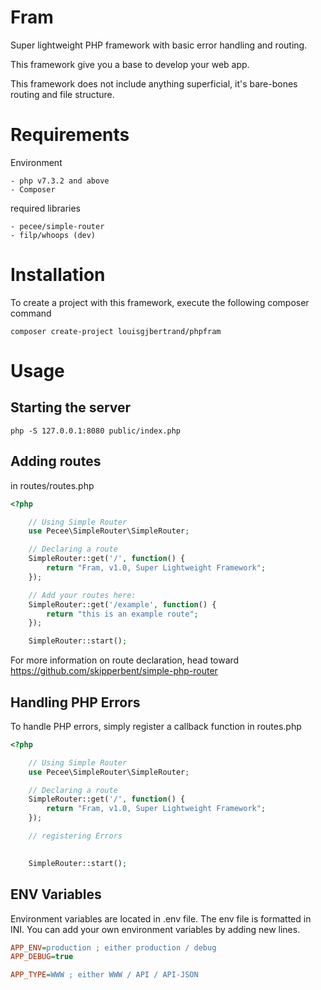 # Fram

Super lightweight PHP framework with basic error handling and routing.

This framework give you a base to develop your web app.

This framework does not include anything superficial, it's bare-bones routing and file structure.

# Requirements

Environment
```
- php v7.3.2 and above
- Composer
```

required libraries
```
- pecee/simple-router
- filp/whoops (dev)
```

# Installation

To create a project with this framework, execute the following composer command

`composer create-project louisgjbertrand/phpfram`

# Usage


## Starting the server

`php -S 127.0.0.1:8080 public/index.php`


## Adding routes

in routes/routes.php

```php
<?php

    // Using Simple Router
    use Pecee\SimpleRouter\SimpleRouter;

    // Declaring a route
    SimpleRouter::get('/', function() {
        return "Fram, v1.0, Super Lightweight Framework";
    });

    // Add your routes here:
    SimpleRouter::get('/example', function() {
        return "this is an example route";
    });

    SimpleRouter::start();
```

For more information on route declaration, head toward https://github.com/skipperbent/simple-php-router

## Handling PHP Errors

To handle PHP errors, simply register a callback function in routes.php

```php
<?php

    // Using Simple Router
    use Pecee\SimpleRouter\SimpleRouter;

    // Declaring a route
    SimpleRouter::get('/', function() {
        return "Fram, v1.0, Super Lightweight Framework";
    });

    // registering Errors
    

    SimpleRouter::start();
```

## ENV Variables

Environment variables are located in .env file.
The env file is formatted in INI. You can add your own environment variables by adding new lines.

```ini
APP_ENV=production ; either production / debug
APP_DEBUG=true

APP_TYPE=WWW ; either WWW / API / API-JSON
```
